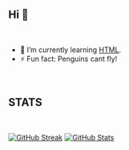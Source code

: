 ## Hi 👋

</br>

- 🌱 I’m currently learning [HTML](https://html.com/).  
- ⚡ Fun fact: Penguins cant fly!

</br>

## STATS

</br>

[![GitHub Streak](http://github-readme-streak-stats.herokuapp.com?user=PenguThePenguin&theme=radical&ring=9F00DD&fire=DD2727)](https://git.io/streak-stats)
[![GitHub Stats](https://github-readme-stats.vercel.app/api?username=PenguThePenguin&show_icons=true&count_private=true&include_all_commits=true&theme=radical)](https://github.com/PenguThePenguin/)

</br>
